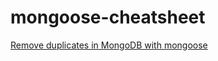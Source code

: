 # mongoose-cheatsheet

[Remove duplicates in MongoDB with mongoose](https://gist.github.com/SZharkov/36ee540e46713a485104353a2ad11de9)
